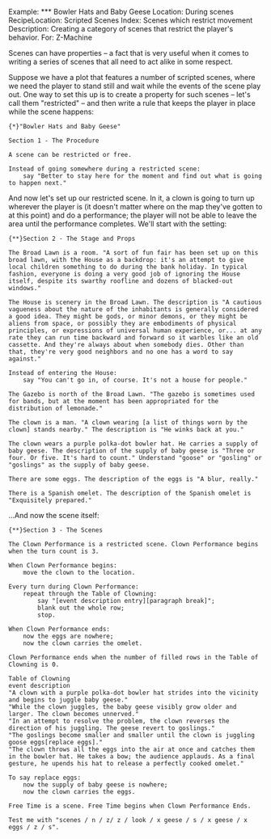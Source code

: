 Example: *** Bowler Hats and Baby Geese
Location: During scenes
RecipeLocation: Scripted Scenes
Index: Scenes which restrict movement
Description: Creating a category of scenes that restrict the player's behavior.
For: Z-Machine

  
Scenes can have properties – a fact that is very useful when it comes to writing a series of scenes that all need to act alike in some respect.

  
Suppose we have a plot that features a number of scripted scenes, where we need the player to stand still and wait while the events of the scene play out. One way to set this up is to create a property for such scenes – let's call them "restricted" – and then write a rule that keeps the player in place while the scene happens:

  

``` inform7
{*}"Bowler Hats and Baby Geese"

Section 1 - The Procedure

A scene can be restricted or free.

Instead of going somewhere during a restricted scene:
	say "Better to stay here for the moment and find out what is going to happen next."
```

  
And now let's set up our restricted scene. In it, a clown is going to turn up wherever the player is (it doesn't matter where on the map they've gotten to at this point) and do a performance; the player will not be able to leave the area until the performance completes. We'll start with the setting:

  

``` inform7
{**}Section 2 - The Stage and Props

The Broad Lawn is a room. "A sort of fun fair has been set up on this broad lawn, with the House as a backdrop: it's an attempt to give local children something to do during the bank holiday. In typical fashion, everyone is doing a very good job of ignoring the House itself, despite its swarthy roofline and dozens of blacked-out windows."

The House is scenery in the Broad Lawn. The description is "A cautious vagueness about the nature of the inhabitants is generally considered a good idea. They might be gods, or minor demons, or they might be aliens from space, or possibly they are embodiments of physical principles, or expressions of universal human experience, or... at any rate they can run time backward and forward so it warbles like an old cassette. And they're always about when somebody dies. Other than that, they're very good neighbors and no one has a word to say against."

Instead of entering the House:
	say "You can't go in, of course. It's not a house for people."

The Gazebo is north of the Broad Lawn. "The gazebo is sometimes used for bands, but at the moment has been appropriated for the distribution of lemonade."

The clown is a man. "A clown wearing [a list of things worn by the clown] stands nearby." The description is "He winks back at you."

The clown wears a purple polka-dot bowler hat. He carries a supply of baby geese. The description of the supply of baby geese is "Three or four. Or five. It's hard to count." Understand "goose" or "gosling" or "goslings" as the supply of baby geese.

There are some eggs. The description of the eggs is "A blur, really."

There is a Spanish omelet. The description of the Spanish omelet is "Exquisitely prepared."
```

  
...And now the scene itself:

  

``` inform7
{**}Section 3 - The Scenes

The Clown Performance is a restricted scene. Clown Performance begins when the turn count is 3.

When Clown Performance begins:
	move the clown to the location.

Every turn during Clown Performance:
	repeat through the Table of Clowning:
		say "[event description entry][paragraph break]";
		blank out the whole row;
		stop.

When Clown Performance ends:
	now the eggs are nowhere;
	now the clown carries the omelet.

Clown Performance ends when the number of filled rows in the Table of Clowning is 0.

Table of Clowning
event description
"A clown with a purple polka-dot bowler hat strides into the vicinity and begins to juggle baby geese."
"While the clown juggles, the baby geese visibly grow older and larger. The clown becomes unnerved."
"In an attempt to resolve the problem, the clown reverses the direction of his juggling. The geese revert to goslings."
"The goslings become smaller and smaller until the clown is juggling goose eggs[replace eggs]."
"The clown throws all the eggs into the air at once and catches them in the bowler hat. He takes a bow; the audience applauds. As a final gesture, he upends his hat to release a perfectly cooked omelet."

To say replace eggs:
	now the supply of baby geese is nowhere;
	now the clown carries the eggs.

Free Time is a scene. Free Time begins when Clown Performance Ends.

Test me with "scenes / n / z/ z / look / x geese / s / x geese / x eggs / z / s".
```

